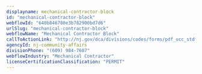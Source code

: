 ```yaml
---
displayname: mechanical-contractor-block
id: "mechanical-contractor-block"
webflowId: "640b846780e3b782900bd7d6"
urlSlug: "mechanical-contractor-block"
webflowName: "Mechanical Contractor Block"
callToActionLink: "http://nj.gov/dca/divisions/codes/forms/pdf_ucc_stdforms/ucc_f145_mech_insp.pdf"
agencyId: nj-community-affairs
divisionPhone: "(609) 984-7607"
webflowIndustry: "Mechanical Contractor"
licenseCertificationClassification: "PERMIT"
---
```

